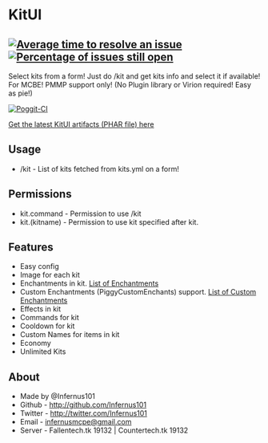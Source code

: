 # KitUI

[![Average time to resolve an issue](http://isitmaintained.com/badge/resolution/Infernus101/KitUI.svg)](http://isitmaintained.com/project/Infernus101/KitUI "Average time to resolve an issue")
[![Percentage of issues still open](http://isitmaintained.com/badge/open/Infernus101/KitUI.svg)](http://isitmaintained.com/project/Infernus101/KitUI "Percentage of issues still open")
-------------
Select kits from a form! Just do /kit and get kits info and select it if available! For MCBE! PMMP support only!
(No Plugin library or Virion required! Easy as pie!)

[![Poggit-CI](https://poggit.pmmp.io/ci.shield/Infernus101/KitUI/KitUI)](https://poggit.pmmp.io/ci/Infernus101/KitUI/KitUI)

[Get the latest KitUI artifacts (PHAR file) here](https://poggit.pmmp.io/ci/Infernus101/KitUI/KitUI)

## Usage
- /kit - List of kits fetched from kits.yml on a form!

## Permissions
- kit.command - Permission to use /kit
- kit.(kitname) - Permission to use kit specified after kit.

## Features
- Easy config
- Image for each kit
- Enchantments in kit. [List of Enchantments](https://github.com/pmmp/PocketMine-MP/blob/master/src/pocketmine/item/enchantment/Enchantment.php#L29)
- Custom Enchantments (PiggyCustomEnchants) support. [List of Custom Enchantments](https://github.com/DaPigGuy/PiggyCustomEnchants/wiki/Enchantments)
- Effects in kit
- Commands for kit
- Cooldown for kit
- Custom Names for items in kit
- Economy
- Unlimited Kits

## About
- Made by @Infernus101
- Github - http://github.com/Infernus101
- Twitter - http://twitter.com/Infernus101
- Email - infernusmcpe@gmail.com
- Server - Fallentech.tk 19132 | Countertech.tk 19132
